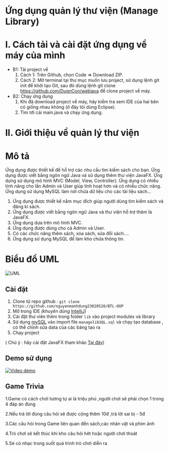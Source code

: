 # Ứng dụng quản lý thư viện (Manage Library)
# I. Cách tải và cài đặt ứng dụng về máy của mình
* B1: Tải project về
  1. Cách 1: Trên Github, chọn Code => Download ZIP. 
  2. Cách 2: Mở terminal tại thư mục muốn lưu project, sử dụng lệnh git init để khởi tạo Git, sau đó dùng lệnh git clone https://github.com/DugnCon/webjava để clone project về máy.
* B2: Chạy ứng dụng
  1. Khi đã download project về máy, hãy kiểm tra xem IDE của hai bên có giống nhau không (ở đây tôi dùng Eclipse).
  2. Tìm tới cái main.java và chạy ứng dụng.
# II. Giới thiệu về quản lý thư viện
# Mô tả
Ứng dụng được thiết kế để hỗ trợ các nhu cầu tìm kiếm sách cho bạn. Ứng dụng được viết bằng ngôn ngữ Java và sử dụng thêm thư viện JavaFX. Ứng dựng sử dụng mô hình MVC (Model, View, Controller). Ứng dụng có nhiều tính năng cho lần Admin và User giúp linh hoạt hơn và có nhiều chức năng. Ứng dụng sử dụng MySQL làm nơi chứa dữ liệu cho các tài liệu sách...
  1. Ứng dụng được thiết kế nằm mục đích giúp người dùng tìm kiếm sách và đăng kí sách.
  2. Ứng dụng được viết bằng ngôn ngữ Java và thư viện hỗ trợ thêm là JavaFX.
  3. Ứng dụng dựa trên mô hình MVC.
  4. Ứng dụng được dùng cho cả Admin và User.
  5. Có các chức năng thêm sách, xóa sách, sửa đổi sách....
  6. Ứng dụng sử dụng MySQL để làm kho chứa thông tin.

# Biểu đồ UML
![UML](https://github.com/user-attachments/assets/89fa0a2d-6230-4afc-bfeb-e929a29564f1)

## Cài đặt ##
1. Clone từ repo github : `git clone https://github.com/nguyenmanhdung23020520/BTL-OOP`
2. Mở trong IDE *(khuyên dùng* [IntelliJ](https://www.jetbrains.com/idea/))
3. Cài đặt thư viên thêm trong folder `lib` vào project modules và library
4. Sử dụng [mySQL](https://dev.mysql.com/downloads/installer/) vào import file ```managelibSQL.sql``` và chạy tạo database , có thể chỉnh sửa data của các bảng tạo ra
5. Chạy project

( Chú ý : hãy cài đặt JavaFX tham khảo [Tại đây](https://openjfx.io/))

## Demo sử dụng ##
[![Video demo](https://img.youtube.com/vi/so74FvZ7t8E/0.jpg)](https://www.youtube.com/watch?v=so74FvZ7t8E)

## Game Trivia ##
1.Game có cách chơi tương tự ai là triệu phú ,người chơi sẽ phải chọn 1 trong 4 đáp án đúng

2.Nếu trả lời đúng câu hỏi sẽ được cộng thêm 10đ ,trả lời sai bị - 5đ

3.Các câu hỏi trong Game liên quan đến sách,các nhân vật và phim ảnh

4.Trò chơi sẽ kết thúc khi kho câu hỏi hêt hoặc người chơi thoát

5.Sé có nhạc trong suốt quá trình trò chơi diễn ra





